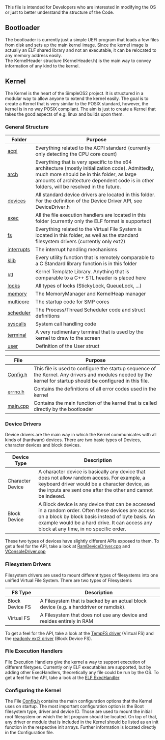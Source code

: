 
This file is intended for Developers who are interested in modifying the OS or just to better understand the structure of the Code.

## Bootloader
The bootloader is currently just a simple UEFI program that loads a few files from disk and sets up the main kernel image. Since the kernel image is actually an ELF shared library and not an executable, it can be relocated to any memory address easily.  
The KernelHeader structure (KernelHeader.h) is the main way to convey information of any kind to the kernel.

## Kernel
The Kernel is the heart of the SimpleOS2 project. It is structured in a modular way to allow anyone to extend the kernel easily.
The goal is to create a Kernel that is very similar to the POSIX standard, however, the kernel is in no way POSIX compliant. The aim is just to create a Kernel that takes the good aspects of e.g. linux and builds upon them.

### General Structure
Folder | Purpose
-------|----------
[acpi](src/Kernel/acpi) | Everything related to the ACPI standard (currently only detecting the CPU core count)
[arch](src/Kernel/arch) | Everything that is very specific to the x64 architecture (mostly initialization code). Admittedly, much more should be in this folder, as large amounts of architecture dependent code is in other folders, will be resolved in the future.
[devices](src/Kernel/devices) | All standard device drivers are located in this folder. For the definition of the Device Driver API, see DeviceDriver.h
[exec](src/Kernel/exec) | All the file execution handlers are located in this folder (currently only the ELF format is supported)
[fs](src/Kernel/fs) | Everything related to the Virtual File System is located in this folder, as well as the standard filesystem drivers (currently only ext2)
[interrupts](src/Kernel/interrupts) | The interrupt handling mechanisms
[klib](src/Kernel/klib) | Every utility function that is remotely comparable to a C Standard library function is in this folder
[ktl](src/Kernel/ktl) | Kernel Template Library. Anything that is comparable to a C++ STL header is placed here
[locks](src/Kernel/locks) | All types of locks (StickyLock, QueueLock, ...)
[memory](src/Kernel/memory) | The MemoryManager and KernelHeap manager
[multicore](src/Kernel/multicore) | The startup code for SMP cores
[scheduler](src/Kernel/scheduler) | The Process/Thread Scheduler code and struct definitions
[syscalls](src/Kernel/syscalls) | System call handling code
[terminal](src/Kernel/terminal) | A very rudimentary terminal that is used by the kernel to draw to the screen
[user](src/Kernel/user) | Definition of the User struct

File | Purpose
-----|----------
[Config.h](src/Kernel/Config.h) | This file is used to configure the startup sequence of the Kernel. Any drivers and modules needed by the kernel for startup should be configured in this file.
[errno.h](src/Kernel/errno.h) | Contains the definitions of all error codes used in the kernel
[main.cpp](src/Kernel/main.cpp) | Contains the main function of the kernel that is called directly by the bootloader

### Device Drivers
Device drivers are the main way in which the Kernel communicates with all kinds of (hardware) devices. There are two basic types of Devices, character devices and block devices.

Device Type | Description
--|--
Character Device | A character device is basically any device that does not allow random access. For example, a keyboard driver would be a character device, as the inputs are sent one after the other and cannot be indexed.
Block Device | A Block device is any device that can be accessed in a random order. Often these devices are access on a block by block basis instead of byte basis. An example would be a hard drive. It can access any block at any time, in no specific order.

These two types of devices have slightly different APIs exposed to them. To get a feel for the API, take a look at [RamDeviceDriver.cpp](src/Kernel/devices/RamDeviceDriver.cpp) and [VConsoleDriver.cpp](src/Kernel/devices/VConsoleDriver.cpp)

### Filesystem Drivers
Filesystem drivers are used to mount different types of filesystems into one unified Virtual File System. There are two types of Filesystems

FS Type | Description
--|--
Block Device FS | A Filesystem that is backed by an actual block device (e.g. a harddriver or ramdisk).
Virtual FS | A Filesystem that does not use any device and resides entirely in RAM

To get a feel for the API, take a look at the [TempFS driver](src/Kernel/fs/TempFS.cpp) (Virtual FS) and the [readonly ext2 driver](src/Kernel/fs/ext/ext2.cpp) (Block Device FS).

### File Execution Handlers
File Execution Handlers give the kernel a way to support execution of different filetypes. Currently only ELF executables are supported, but by adding other ExecHandlers, theoretically any file could be run by the OS.
To get a feel for the API, take a look at the [ELF ExecHandler](src/Kernel/exec/elf/ELF.cpp)

### Configuring the Kernel
The File [Config.h](src/Kernel/Config.h) contains the main configuration options that the Kernel uses on startup. The most important configuration option is the Boot filesystem type, driver and device ID. Those are used to mount the initial root filesystem on which the Init program should be located.
On top of that, any driver or module that is included in the Kernel should be listed as an init function in the respective init arrays.
Further information is located directly in the Configuration file.